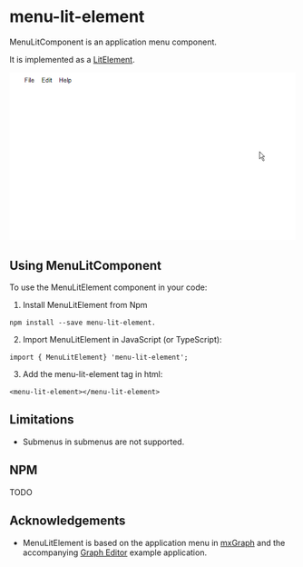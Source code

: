 # menu-lit-element

 MenuLitComponent is an application menu component. 
 
 It is implemented as a [LitElement](https://lit-element.polymer-project.org/).

![alt text](https://github.com/glenkitchen/menu-lit-element/blob/master/menu-lit-element.gif "Application menu")

## Using MenuLitComponent

To use the MenuLitElement component in your code:

1. Install MenuLitElement from Npm 

```
npm install --save menu-lit-element.
```

2. Import MenuLitElement in JavaScript (or TypeScript):

```
import { MenuLitElement} 'menu-lit-element';
```

3. Add the menu-lit-element tag in html:

```
<menu-lit-element></menu-lit-element>
```
## Limitations

* Submenus in submenus are not supported. 

## NPM

TODO

## Acknowledgements

* MenuLitElement is based on the application menu in [mxGraph](https://github.com/jgraph/mxgraph) and the accompanying [Graph Editor](https://jgraph.github.io/mxgraph/javascript/examples/grapheditor/www/index.html) example application.
 